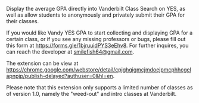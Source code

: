 Display the average GPA directly into Vanderbilt Class Search on YES, as well as allow students to anonymously and privately submit their GPA for their classes.

If you would like Vandy YES GPA to start collecting and displaying GPA for a certain class, or if you see any missing professors or bugs, please fill out this form at https://forms.gle/1bjruuidPYS3eEhv8. For further inquires, you can reach the developer at smilefish64@gmail.com.

The extension can be view at https://chrome.google.com/webstore/detail/cpjghgigmcjmdoejpmcphhcgelapnpjp/publish-delayed?authuser=0&hl=en.

Please note that this extension only supports a limited number of classes as of version 1.0, namely the "weed-out" and intro classes at Vanderbilt.
